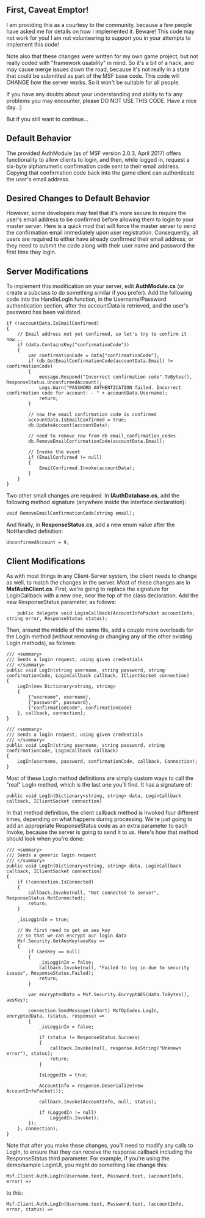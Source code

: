 ## First, Caveat Emptor!

I am providing this as a courtesy to the community, because a few people have asked me for details on how I implemented it. Beware! This code may not work for you! I am not volunteering to support you in your attempts to implement this code!

Note also that these changes were written for my own game project, but not really coded with "framework usability" in mind. So it's a bit of a hack, and may cause merge issues down the road, because it's not really in a state that could be submitted as part of the MSF base code. This code will CHANGE how the server works. So it won't be suitable for all people.

If you have any doubts about your understanding and ability to fix any problems you may encounter, please DO NOT USE THIS CODE. Have a nice day. :)

But if you still want to continue...

## Default Behavior

The provided AuthModule (as of MSF version 2.0.3, April 2017) offers functionality to allow clients to login, and then, while logged in, request a six-byte alphanumeric confirmation code sent to their email address. Copying that confirmation code back into the game client can authenticate the user's email address.

## Desired Changes to Default Behavior

However, some developers may feel that it's more secure to require the user's email address to be confirmed before allowing them to login to your master server. Here is a quick mod that will force the master server to send the confirmation email immediately upon user registration. Consequently, all users are required to either have already confirmed their email address, or they need to submit the code along with their user name and password the first time they login.

## Server Modifications

To implement this modification on your server, edit **AuthModule.cs** (or create a subclass to do something similar if you prefer). Add the following code into the HandleLogIn function, in the Username/Password authentication section, after the accountData is retrieved, and the user's password has been validated.

	if (!accountData.IsEmailConfirmed)
	{
		// Email address not yet confirmed, so let's try to confirm it now...
		if (data.ContainsKey("confirmationCode"))
		{
			var confirmationCode = data["confirmationCode"];
			if (db.GetEmailConfirmationCode(accountData.Email) != confirmationCode)
			{
				message.Respond("Incorrect confirmation code".ToBytes(), ResponseStatus.UnconfirmedAccount);
				Logs.Warn("PASSWORD AUTHENTICATION failed. Incorrect confirmation code for account: - " + accountData.Username);
				return;
			}

			// now the email confirmation code is confirmed
			accountData.IsEmailConfirmed = true;
			db.UpdateAccount(accountData);

			// need to remove row from db email_confirmation_codes
			db.RemoveEmailConfirmationCode(accountData.Email);

			// Invoke the event
			if (EmailConfirmed != null)
			{
				EmailConfirmed.Invoke(accountData);
			}
		}
	}

Two other small changes are required. In **IAuthDatabase.cs**, add the following method signature (anywhere inside the interface declaration):

	void RemoveEmailConfirmationCode(string email);

And finally, in **ResponseStatus.cs**, add a new enum value after the NotHandled definition:

	UnconfirmedAccount = 9,

## Client Modifications

As with most things in any Client-Server system, the client needs to change as well, to match the changes in the server. Most of these changes are in **MsfAuthClient.cs**. First, we're going to replace the signature for LoginCallback with a new one, near the top of the class declaration. Add the new ResponseStatus parameter, as follows:

        public delegate void LoginCallback(AccountInfoPacket accountInfo, string error, ResponseStatus status);

Then, around the middle of the same file, add a couple more overloads for the LogIn method (without removing or changing any of the other existing LogIn methods), as follows:

	/// <summary>
	/// Sends a login request, using given credentials
	/// </summary>
	public void LogIn(string username, string password, string confirmationCode, LoginCallback callback, IClientSocket connection)
	{
		LogIn(new Dictionary<string, string>
		{
			{"username", username},
			{"password", password},
			{"confirmationCode", confirmationCode}
		}, callback, connection);
	}

	/// <summary>
	/// Sends a login request, using given credentials
	/// </summary>
	public void LogIn(string username, string password, string confirmationCode, LoginCallback callback)
	{
		LogIn(username, password, confirmationCode, callback, Connection);
	}

Most of these LogIn method definitions are simply custom ways to call the "real" LogIn method, which is the last one you'll find. It has a signature of:

    public void LogIn(Dictionary<string, string> data, LoginCallback callback, IClientSocket connection)

In that method definition, the client callback method is Invoked four different times, depending on what happens during processing. We're just going to add an appropriate ResponseStatus code as an extra parameter to each Invoke, because the server is going to send it to us. Here's how that method should look when you're done:

	/// <summary>
	/// Sends a generic login request
	/// </summary>
	public void LogIn(Dictionary<string, string> data, LoginCallback callback, IClientSocket connection)
	{
		if (!connection.IsConnected)
		{
			callback.Invoke(null, "Not connected to server", ResponseStatus.NotConnected);
			return;
		}

		_isLogginIn = true;

		// We first need to get an aes key 
		// so that we can encrypt our login data
		Msf.Security.GetAesKey(aesKey =>
		{
			if (aesKey == null)
			{
				_isLogginIn = false;
				callback.Invoke(null, "Failed to log in due to security issues", ResponseStatus.Failed);
				return;
			}

			var encryptedData = Msf.Security.EncryptAES(data.ToBytes(), aesKey);

			connection.SendMessage((short) MsfOpCodes.LogIn, encryptedData, (status, response) =>
			{
				_isLogginIn = false;

				if (status != ResponseStatus.Success)
				{
					callback.Invoke(null, response.AsString("Unknown error"), status);
					return;
				}

				IsLoggedIn = true;

				AccountInfo = response.Deserialize(new AccountInfoPacket());

				callback.Invoke(AccountInfo, null, status);

				if (LoggedIn != null)
					LoggedIn.Invoke();
			});
		}, connection);
	}

Note that after you make these changes, you'll need to modify any calls to LogIn, to ensure that they can receive the response callback including the ResponseStatus third parameter. For example, if you're using the demo/sample LoginUI, you might do something like change this:

    Msf.Client.Auth.LogIn(Username.text, Password.text, (accountInfo, error) =>

to this:

    Msf.Client.Auth.LogIn(Username.text, Password.text, (accountInfo, error, status) =>



